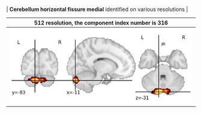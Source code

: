 


| **Cerebellum horizontal fissure medial** identified on various resolutions |

| 512 resolution, the component index number is 316|  
|:---:|  
| ![Component 512](../512/final/316.jpg "From component 512: Cerebellum horizontal fissure medial") |